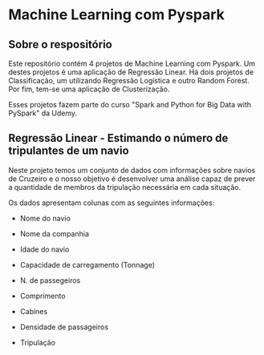 # Machine Learning com Pyspark

## Sobre o respositório

Este repositório contém 4 projetos de Machine Learning com Pyspark. Um destes projetos é uma aplicação de Regressão Linear. Há dois projetos de Classificação, um utilizando Regressão Logística e outro Random Forest. Por fim, tem-se uma aplicação de Clusterização.

Esses projetos fazem parte do curso "Spark and Python for Big Data with PySpark" da Udemy.

## Regressão Linear - Estimando o número de tripulantes de um navio

Neste projeto temos um conjunto de dados com informações sobre navios de Cruzeiro e o nosso objetivo é desenvolver uma análise capaz de prever a quantidade de membros da tripulação necessária em cada situação.

Os dados apresentam colunas com as seguintes informações:
 
 - Nome do navio
 
 - Nome da companhia
 
 - Idade do navio 
 
 - Capacidade de carregamento (Tonnage)
 
 - N. de passegeiros
 
 - Comprimento
 
 - Cabines
 
 - Densidade de passageiros
 
 - Tripulação
